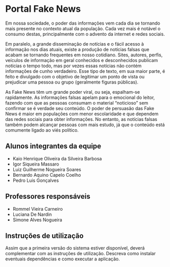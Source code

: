 # Portal Fake News

Em nossa sociedade, o poder das informações vem cada dia se tornando mais presente no contexto atual da população. Cada vez mais é notável o consumo destas, principalmente com o advento da internet e redes sociais.

Em paralelo, a grande disseminação de notícias e o fácil acesso à informação nos dias atuais, existe a produção de notícias falsas que acabam se tornando frequentes em nosso cotidiano. Sites, autores, perfis, veículos de informação em geral conhecidos e  desconhecidos publicam notícias o tempo todo, mas por vezes essas notícias não contém informações de cunho verdadeiro. Esse tipo de texto, em sua maior parte, é feito e divulgado com o objetivo de legitimar um ponto de vista ou prejudicar uma pessoa ou grupo (geralmente figuras públicas).

As Fake News têm um grande poder viral, ou seja, espalham-se rapidamente. As informações falsas apelam para o emocional do leitor, fazendo com que as pessoas consumam o material “noticioso” sem confirmar se é verdade seu conteúdo.
O poder de persuasão das Fake News é maior em populações com menor escolaridade e que dependem das redes sociais para obter informações. No entanto, as notícias falsas também podem alcançar pessoas com mais estudo, já que o conteúdo está comumente ligado ao viés político.


## Alunos integrantes da equipe

* Kaio Henrique Oliveira da Silveira Barbosa
* Igor Siqueira Massaro
* Luiz Guilherme Nogueira Soares
* Bernardo Aquino Capelo Coelho
* Pedro Luis Gonçalves

## Professores responsáveis

* Rommel Vieira Carneiro
* Luciana De Nardin
* Simone Alves Nogueira

## Instruções de utilização

Assim que a primeira versão do sistema estiver disponível, deverá complementar com as instruções de utilização. Descreva como instalar eventuais dependências e como executar a aplicação.
